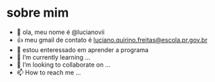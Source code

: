# sobre mim
- 👋 ola, meu nome é @lucianovii
- :+1: meu gmail de contato é luciano.quirino.freitas@escola.pr.gov.br
- 👀 estou enteressado em aprender a programa
- 🌱 I’m currently learning ...
- 💞️ I’m looking to collaborate on ...
- 📫 How to reach me ...

<!---
lucianovii/lucianovii is a ✨ special ✨ repository because its `README.md` (this file) appears on your GitHub profile.
You can click the Preview link to take a look at your changes.
--->
